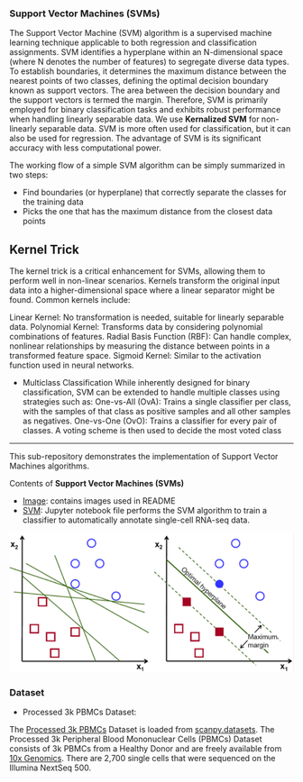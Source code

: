 ### Support Vector Machines (SVMs)

The Support Vector Machine (SVM) algorithm is a supervised machine learning technique applicable to both regression and classification assignments. SVM identifies a hyperplane within an N-dimensional space (where N denotes the number of features) to segregate diverse data types. To establish boundaries, it determines the maximum distance between the nearest points of two classes, defining the optimal decision boundary known as support vectors. The area between the decision boundary and the support vectors is termed the margin. Therefore, SVM is primarily employed for binary classification tasks and exhibits robust performance when handling linearly separable data. We use **Kernalized SVM** for non-linearly separable data. SVM is more often used for classification, but it can also be used for regression. The advantage of SVM is its significant accuracy with less computational power.

The working flow of a simple SVM algorithm can be simply summarized in two steps:

* Find boundaries (or hyperplane) that correctly separate the classes for the training data
* Picks the one that has the maximum distance from the closest data points

## Kernel Trick

The kernel trick is a critical enhancement for SVMs, allowing them to perform well in non-linear scenarios. Kernels transform the original input data into a higher-dimensional space where a linear separator might be found. Common kernels include:

Linear Kernel: No transformation is needed, suitable for linearly separable data.
Polynomial Kernel: Transforms data by considering polynomial combinations of features.
Radial Basis Function (RBF): Can handle complex, nonlinear relationships by measuring the distance between points in a transformed feature space.
Sigmoid Kernel: Similar to the activation function used in neural networks.

- Multiclass Classification
While inherently designed for binary classification, SVM can be extended to handle multiple classes using strategies such as:
One-vs-All (OvA): Trains a single classifier per class, with the samples of that class as positive samples and all other samples as negatives.
One-vs-One (OvO): Trains a classifier for every pair of classes. A voting scheme is then used to decide the most voted class


---

This sub-repository demonstrates the implementation of Support Vector Machines algorithms.

Contents of **Support Vector Machines (SVMs)**

* [Image](https://github.com/sharma7056/renuinde577project/tree/main/SupervisedLearning/9%20-%20Support%20Vector%20Machines%20(SVMs)/Image): contains images used in README
* [SVM](https://github.com/sharma7056/renuinde577project/blob/main/SupervisedLearning/9%20-%20Support%20Vector%20Machines%20(SVMs)/SVM.ipynb): Jupyter notebook file performs the SVM algorithm to train a classifier to automatically annotate single-cell RNA-seq data.

![iamge](https://github.com/sharma7056/renuinde577project/blob/main/SupervisedLearning/9%20-%20Support%20Vector%20Machines%20(SVMs)/Image/SVM.png)


### Dataset

* Processed 3k PBMCs Dataset:

The [Processed 3k PBMCs](https://scanpy.readthedocs.io/en/stable/generated/scanpy.datasets.pbmc3k_processed.html) Dataset is loaded from [scanpy.datasets](https://scanpy.readthedocs.io/en/stable/api.html#module-scanpy.datasets). The Processed 3k Peripheral Blood Mononuclear Cells (PBMCs) Dataset consists of 3k PBMCs from a Healthy Donor and are freely available from [10x Genomics](https://support.10xgenomics.com/single-cell-gene-expression/datasets/1.1.0/pbmc3k). There are 2,700 single cells that were sequenced on the Illumina NextSeq 500.
